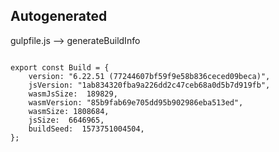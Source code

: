 



Autogenerated
-------------








gulpfile.js --> generateBuildInfo


  

```

export const Build = {
    version: "6.22.51 (77244607bf59f9e58b836ceced09beca)",
    jsVersion: "1ab834320fba9a226dd2c47ceb68a0d5b7d919fb",
    wasmJsSize:  189829,
    wasmVersion: "85b9fab69e705dd95b902986eba513ed",
    wasmSize: 1808684,
    jsSize:  6646965,
    buildSeed:  1573751004504,
};


```




